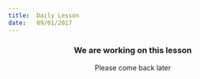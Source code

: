 ```yaml
---
title:  Daily Lesson
date:   09/01/2017
---
```


### <center>We are working on this lesson</center>
<center>Please come back later</center>
